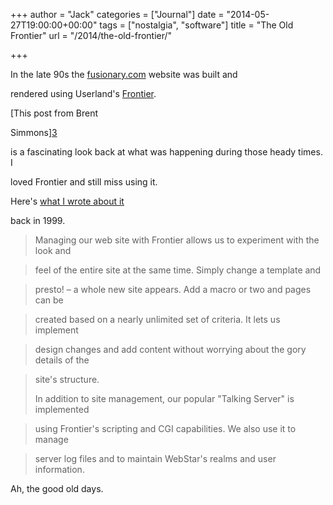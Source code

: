 +++
author = "Jack"
categories = ["Journal"]
date = "2014-05-27T19:00:00+00:00"
tags = ["nostalgia", "software"]
title = "The Old Frontier"
url = "/2014/the-old-frontier/"

+++

In the late 90s the [fusionary.com][1] website was built and
  
rendered using Userland's [Frontier][2].

[This post from Brent
  
Simmons][3]
  
is a fascinating look back at what was happening during those heady times. I
  
loved Frontier and still miss using it.

Here's [what I wrote about it][4]
  
back in 1999.

> Managing our web site with Frontier allows us to experiment with the look and
    
> feel of the entire site at the same time. Simply change a template and
    
> presto! &#8211; a whole new site appears. Add a macro or two and pages can be
    
> created based on a nearly unlimited set of criteria. It lets us implement
    
> design changes and add content without worrying about the gory details of the
    
> site's structure.
> 
> In addition to site management, our popular "Talking Server" is implemented
    
> using Frontier's scripting and CGI capabilities. We also use it to manage
    
> server log files and to maintain WebStar's realms and user information.

Ah, the good old days.

 [1]: http://fusionary.com
 [2]: http://frontier-osx.userland.com
 [3]: http://inessential.com/2014/05/24/what_happened_at_userland
 [4]: http://scripting.com/thea/FusionaryMedia.html